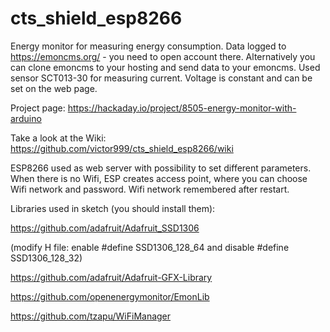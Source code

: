 # cts_shield_esp8266

Energy monitor for measuring energy consumption.
Data logged to https://emoncms.org/ - you need to open account there. Alternatively you can clone emoncms to your hosting and send data to your emoncms.
Used sensor SCT013-30 for measuring current. Voltage is constant and can be set on the web page.

Project page: https://hackaday.io/project/8505-energy-monitor-with-arduino

Take a look at the Wiki: https://github.com/victor999/cts_shield_esp8266/wiki

ESP8266 used as web server with possibility to set different parameters. When there is no Wifi, ESP creates access point, where you can choose Wifi network and password. Wifi network remembered after restart.

Libraries used in sketch (you should install them):

https://github.com/adafruit/Adafruit_SSD1306

(modify H file: enable #define SSD1306_128_64 and disable #define SSD1306_128_32)

https://github.com/adafruit/Adafruit-GFX-Library

https://github.com/openenergymonitor/EmonLib

https://github.com/tzapu/WiFiManager
